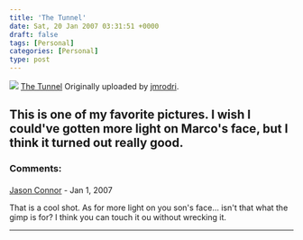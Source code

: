 ```yaml
---
title: 'The Tunnel'
date: Sat, 20 Jan 2007 03:31:51 +0000
draft: false
tags: [Personal]
categories: [Personal]
type: post
---
```


[![](http://farm1.static.flickr.com/27/41593248_cb9516978a_m.jpg)](http://www.flickr.com/photos/jmrodri/41593248/ "photo sharing")
[The Tunnel](http://www.flickr.com/photos/jmrodri/41593248/)
Originally uploaded by [jmrodri](http://www.flickr.com/people/jmrodri/).

This is one of my favorite pictures. I wish I could've gotten more light on Marco's face, but I think it turned out really good.
---
### Comments:
####
[Jason Connor](http://glutt.com "jlc@glutt.com") - <time datetime="2007-01-22 02:30:06">Jan 1, 2007</time>

That is a cool shot. As for more light on you son's face... isn't that what the gimp is for? I think you can touch it ou without wrecking it.
<hr />
